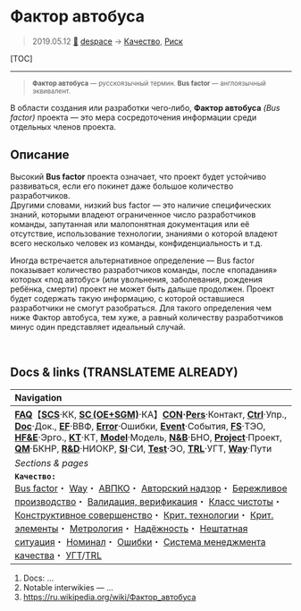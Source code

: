 # Фактор автобуса
> 2019.05.12 [🚀](../index/index.md) [despace](index.md) → [Качество](qm.md), [Риск](qm.md)

[TOC]

---

> <small>**Фактор автобуса** — русскоязычный термин. **Bus factor** — англоязычный эквивалент.</small>

В области создания или разработки чего‑либо, **Фактор автобуса** *(Bus factor)* проекта — это мера сосредоточения информации среди отдельных членов проекта.



## Описание

Высокий **Bus factor** проекта означает, что проект будет устойчиво развиваться, если его покинет даже большое количество разработчиков.  
Другими словами, низкий bus factor — это наличие специфических знаний, которыми владеют ограниченное число разработчиков команды, запутанная или малопонятная документация или её отсутствие, использование технологии, знаниями о которой владеют всего несколько человек из команды, конфиденциальность и т.д.

Иногда встречается альтернативное определение — Bus factor показывает количество разработчиков команды, после «попадания» которых «под автобус» (или увольнения, заболевания, рождения ребёнка, смерти) проект не может быть дальше продолжен. Проект будет содержать такую информацию, с которой оставшиеся разработчики не смогут разобраться. Для такого определения чем ниже Фактор автобуса, тем хуже, а равный количеству разработчиков минус один представляет идеальный случай.



<p style="page-break-after:always"> </p>

## Docs & links (TRANSLATEME ALREADY)
|Navigation|
|:--|
|**[FAQ](faq.md)**【**[SCS](scs.md)**·КК, **[SC (OE+SGM)](sc.md)**·КА】**[CON](contact.md)·[Pers](person.md)**·Контакт, **[Ctrl](control.md)**·Упр., **[Doc](doc.md)**·Док., **[EF](ef.md)**·ВВФ, **[Error](error.md)**·Ошибки, **[Event](event.md)**·События, **[FS](fs.md)**·ТЭО, **[HF&E](hfe.md)**·Эрго., **[KT](kt.md)**·КТ, **[Model](model.md)**·Модель, **[N&B](nnb.md)**·БНО, **[Project](project.md)**·Проект, **[QM](qm.md)**·БКНР, **[R&D](rnd.md)**·НИОКР, **[SI](si.md)**·СИ, **[Test](test.md)**·ЭО, **[TRL](trl.md)**·УГТ, **[Way](way.md)**·Пути|
|*Sections & pages*|
|**`Качество:`**<br> [Bus factor](bus_factor.md)・ [Way](way.md)・ [АВПКО](fmeca.md)・ [Авторский надзор](des_spv.md)・ [Бережливое производство](lean_man.md)・ [Валидация, верификация](val_ver.md)・ [Класс чистоты](clean_lvl.md)・ [Конструктивное совершенство](con_vel.md)・ [Крит. технологии](kt.md)・ [Крит. элементы](sens_elem.md)・ [Метрология](metrology.md)・ [Надёжность](qm.md)・ [Нештатная ситуация](emergency.md)・ [Номинал](nominal.md)・ [Ошибки](error.md)・ [Система менеджмента качества](qms.md)・ [УГТ](trl.md)/[TRL](trl.md)|

   1. Docs: …
   1. Notable interwikies — …
   1. <https://ru.wikipedia.org/wiki/Фактор_автобуса>

